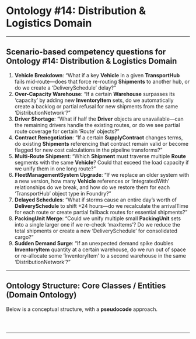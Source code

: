 # Ontology #14: Distribution & Logistics Domain                      
                      
---                                 
                                 
## **Scenario-based competency questions** for Ontology #14: Distribution & Logistics Domain                                 
                                 
1. **Vehicle Breakdown**: “What if a key **Vehicle** in a given **TransportHub** fails mid-route—does that force re-routing **Shipments** to another hub, or do we create a ‘DeliverySchedule’ delay?”                                 
2. **Over-Capacity Warehouse**: “If a certain **Warehouse** surpasses its ‘capacity’ by adding new **InventoryItem** sets, do we automatically create a backlog or partial refusal for new shipments from the same ‘DistributionNetwork’?”                                 
3. **Driver Shortage**: “What if half the **Driver** objects are unavailable—can the remaining drivers handle the existing routes, or do we see partial route coverage for certain ‘Route’ objects?”                                 
4. **Contract Renegotiation**: “If a certain **SupplyContract** changes terms, do existing **Shipments** referencing that contract remain valid or become flagged for new cost calculations in the pipeline transforms?”                                 
5. **Multi-Route Shipment**: “Which **Shipment** must traverse multiple **Route** segments with the same **Vehicle**? Could that exceed the load capacity if we unify them in one long route?”                                 
6. **FleetManagementSystem Upgrade**: “If we replace an older system with a new version, how many **Vehicle** references or ‘integratedWith’ relationships do we break, and how do we restore them for each ‘TransportHub’ object type in Foundry?”                                 
7. **Delayed Schedules**: “What if storms cause an entire day’s worth of **DeliverySchedule** to shift +24 hours—do we recalculate the arrivalTime for each route or create partial fallback routes for essential shipments?”                                 
8. **PackingUnit Merge**: “Could we unify multiple small **PackingUnit** sets into a single larger one if we re-check ‘maxItems’? Do we reduce the total shipments or create a new ‘DeliverySchedule’ for consolidated cargo?”                                 
9. **Sudden Demand Surge**: “If an unexpected demand spike doubles **InventoryItem** quantity at a certain warehouse, do we run out of space or re-allocate some ‘InventoryItem’ to a second warehouse in the same ‘DistributionNetwork’?”                                 
                                 
---                                               
                              
## Ontology Structure: Core Classes / Entities (Domain Ontology)                                      
                                      
Below is a conceptual structure, with a **pseudocode** approach.                               
                              
                                      
                                      
                                                                                    
```mermaid                                                                                    
                             
                               
```                                                                       
                                                                                  
---                                                        
                                                        
```pseudocode                                                      
                            
                              
                                       
```                